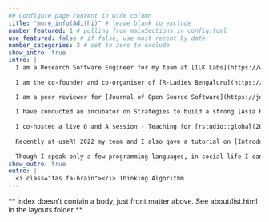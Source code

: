 ```yaml
---
## Configure page content in wide column
title: "more_info(Adithi)" # leave blank to exclude
number_featured: 1 # pulling from mainSections in config.toml
use_featured: false # if false, use most recent by date
number_categories: 3 # set to zero to exclude
show_intro: true
intro: |
  I am a Research Software Engineer for my team at [ILK Labs](https://www.ilklabs.com/). My work involves building analysing data to understand environmental issues. I have become a data enthusiast lately. Since I have heavily benefited from the community my other focus areas are community outreach and open science. 
  
  I am the co-founder and co-organiser of [R-Ladies Bengaluru](https://twitter.com/RLadiesBLR), and also participate in book clubs organised by [R4DS book club](https://twitter.com/R4DScommunity). I was a part of the Global organising team for Sponsorship, Program and Content and Code of Conduct Response team for the [useR! 2021](https://user2021.r-project.org/about/global-team/).    

  I am a peer reviewer for [Journal of Open Source Software](https://joss.theoj.org/papers/reviewed_by/@adithirgis) and [rOpenSci](https://github.com/ropensci/software-review/issues/418#issuecomment-995521139).
  
  I have conducted an incubator on Strategies to build a strong [Asia R community at useR! 2021](https://twitter.com/janani137/status/1412621919392874499), [Janani Ravi](https://jravilab.github.io/) and I are working towards it, please contact us at [adithiru095@gmail.com]() to join or know more. [AisaR](https://github.com/AsiaR-community) is now active! 
  
  I co-hosted a live Q and A session - Teaching for [rstudio::global(2021)](https://www.rstudio.com/resources/rstudioglobal-2021/?category_ids=1753-teaching) and was the chair for Keynote at [useR! 2021](https://user2021.r-project.org/join/).
  
  Recently at useR! 2022 my team and I also gave a tutorial on [Introduction to spatial data analysis in R](https://user2022.r-project.org/program/tutorials/#introduction-to-spatial-data-analysis-in-r). The video can be found [here.](https://www.youtube.com/watch?v=O-PhVnFVFyc)
  
  Though I speak only a few programming languages, in social life I can speak English, Hindi, Kannada, Tulu, Tamil, Telugu and I can understand Marathi.
show_outro: true
outro: |
  <i class="fas fa-brain"></i> Thinking Algorithm 
---
```


** index doesn't contain a body, just front matter above.
See about/list.html in the layouts folder **